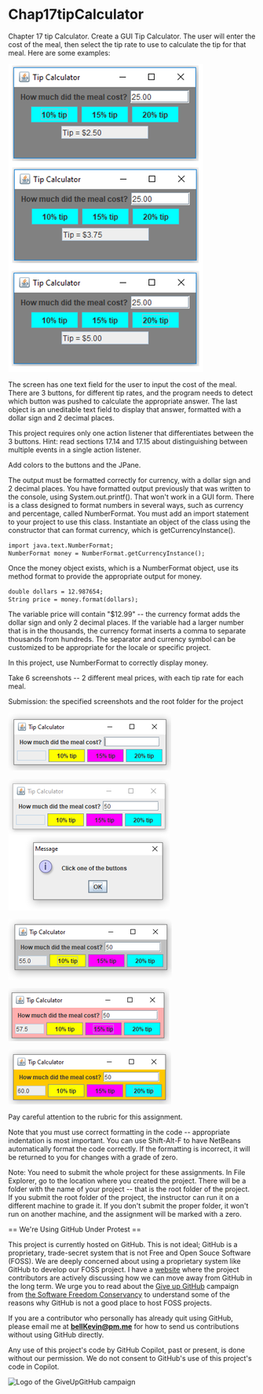 # Chap17tipCalculator
Chapter 17 tip Calculator. Create a GUI Tip Calculator. The user will enter the cost of the meal, then select the tip rate to use to calculate the tip for that meal. Here are some examples:

![examples](https://github.com/bell-kevin/Chap17tipCalculator/blob/main/Capture.PNG)

The screen has one text field for the user to input the cost of the meal. There are 3 buttons, for different tip rates, and the program needs to detect which button was pushed to calculate the appropriate answer. The last object is an uneditable text field to display that answer, formatted with a dollar sign and 2 decimal places.

This project requires only one action listener that differentiates between the 3 buttons. Hint: read sections 17.14 and 17.15 about distinguishing between multiple events in a single action listener.

Add colors to the buttons and the JPane.

The output must be formatted correctly for currency, with a dollar sign and 2 decimal places. You have formatted output previously that was written to the console, using System.out.printf(). That won't work in a GUI form. There is a class designed to format numbers in several ways, such as currency and percentage, called NumberFormat. You must add an import statement to your project to use this class. Instantiate an object of the class using the constructor that can format currency, which is getCurrencyInstance().

    import java.text.NumberFormat;
    NumberFormat money = NumberFormat.getCurrencyInstance();

Once the money object exists, which is a NumberFormat object, use its method format to provide the appropriate output for money.

    double dollars = 12.987654;
    String price = money.format(dollars);

The variable price will contain "$12.99" -- the currency format adds the dollar sign and only 2 decimal places. If the variable had a larger number that is in the thousands, the currency format inserts a comma to separate thousands from hundreds. The separator and currency symbol can be customized to be appropriate for the locale or specific project.

In this project, use NumberFormat to correctly display money.

Take 6 screenshots -- 2 different meal prices, with each tip rate for each meal.

 

Submission: the specified screenshots and the root folder for the project

 ![1](https://github.com/bell-kevin/Chap17tipCalculator/blob/main/1.PNG)
 
 ![2](https://github.com/bell-kevin/Chap17tipCalculator/blob/main/2.PNG)
 
 ![3](https://github.com/bell-kevin/Chap17tipCalculator/blob/main/3.PNG)

 ![4](https://github.com/bell-kevin/Chap17tipCalculator/blob/main/4.PNG)
 
 ![5](https://github.com/bell-kevin/Chap17tipCalculator/blob/main/5.PNG)

Pay careful attention to the rubric for this assignment.

Note that you must use correct formatting in the code -- appropriate indentation is most important. You can use Shift-Alt-F to have NetBeans automatically format the code correctly. If the formatting is incorrect, it will be returned to you for changes with a grade of zero.

Note: You need to submit the whole project for these assignments. In File Explorer, go to the location where you created the project. There will be a folder with the name of your project -- that is the root folder of the project.  If you submit the root folder of the project, the instructor can run it on a different machine to grade it. If you don't submit the proper folder, it won't run on another machine, and the assignment will be marked with a zero.

== We're Using GitHub Under Protest ==

This project is currently hosted on GitHub.  This is not ideal; GitHub is a
proprietary, trade-secret system that is not Free and Open Souce Software
(FOSS).  We are deeply concerned about using a proprietary system like GitHub
to develop our FOSS project. I have a [website](https://bellKevin.me) where the
project contributors are actively discussing how we can move away from GitHub
in the long term.  We urge you to read about the [Give up GitHub](https://GiveUpGitHub.org) campaign 
from [the Software Freedom Conservancy](https://sfconservancy.org) to understand some of the reasons why GitHub is not 
a good place to host FOSS projects.

If you are a contributor who personally has already quit using GitHub, please
email me at **bellKevin@pm.me** for how to send us contributions without
using GitHub directly.

Any use of this project's code by GitHub Copilot, past or present, is done
without our permission.  We do not consent to GitHub's use of this project's
code in Copilot.

![Logo of the GiveUpGitHub campaign](https://sfconservancy.org/img/GiveUpGitHub.png)
